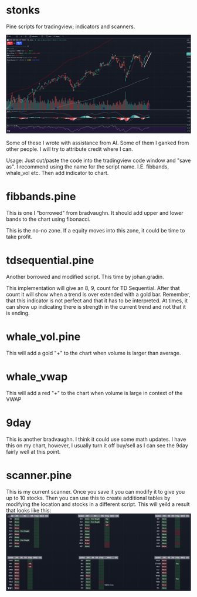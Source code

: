 # stonks
Pine scripts for tradingview; indicators and scanners.

![plot](./Screenshot_138.jpg)

Some of these I wrote with assistance from AI.  Some of them I ganked from other people.  I will try to attribute credit where I can.

Usage:  Just cut/paste the code into the tradingview code window and "save as".  I recommend using the name for the script name.  I.E. fibbands, whale_vol etc.  Then add indicator to chart.

# fibbands.pine

This is one I "borrowed" from bradvaughn.  It should add upper and lower bands to the chart using fibonacci.

This is the no-no zone.  If a equity moves into this zone, it could be time to take profit.

# tdsequential.pine

Another borrowed and modified script.  This time by johan.gradin.

This implementation will give an 8, 9, count for TD Sequential.  After that count it will show when a trend is over extended with a gold bar.  Remember, that this indicator is not perfect and that it has to be interpreted.  At times, it can show up indicating there is strength in the current trend and not that it is ending.

# whale_vol.pine

This will add a gold "+" to the chart when volume is larger than average.

# whale_vwap

This will add a red "+" to the chart when volume is large in context of the VWAP

# 9day

This is another bradvaughn.  I think it could use some math updates.  I have this on my chart, however, I usually turn it off buy/sell as I can see the 9day fairly well at this point.

# scanner.pine

This is my current scanner.  Once you save it you can modify it to give you up to 10 stocks.  Then you can use this to create additional tables by modifying the location and stocks in a different script.  This will yeild a result that looks like this:
![plot](./Screenshot_137.jpg)
